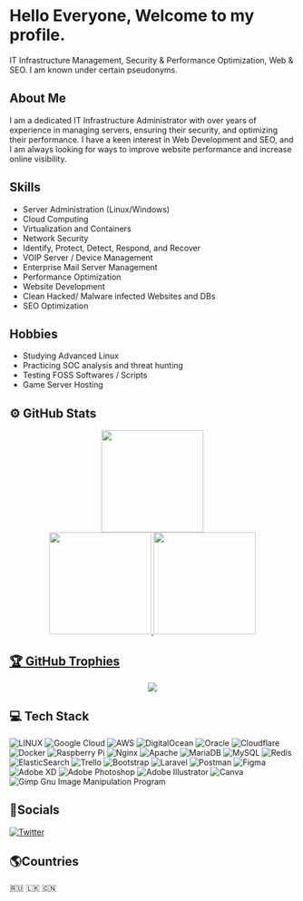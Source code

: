 # Hello Everyone, Welcome to my profile.

IT Infrastructure Management, Security & Performance Optimization, Web & SEO. I am known under certain pseudonyms.

## About Me

I am a dedicated IT Infrastructure Administrator with over years of experience in managing servers, ensuring their security, and optimizing their performance. I have a keen interest in Web Development and SEO, and I am always looking for ways to improve website performance and increase online visibility.

## Skills
<ul><li>Server Administration (Linux/Windows) </li>
<li>Cloud Computing</li>
<li>Virtualization and Containers</li>
<li>Network Security</li>
<li>Identify, Protect, Detect, Respond, and Recover </li>
<li>VOIP Server / Device Management </li>
<li>Enterprise Mail Server Management </li>
<li>Performance Optimization</li>
<li>Website Development</li>
<li>Clean Hacked/ Malware infected Websites and DBs</li>
<li>SEO Optimization</li></ul>

## Hobbies
<ul><li>Studying Advanced Linux </li>
<li>Practicing SOC analysis and threat hunting </li>
<li>Testing FOSS Softwares / Scripts </li>
<li>Game Server Hosting </li></ul>
    
## ⚙️ GitHub Stats

<div align="center">
    <a href="https://github.com/CodeBreakerRU">
        <img height="180em"
            src="https://github-readme-stats.vercel.app/api?username=codebreakerru&show_icons=true&count_private=true&theme=tokyonight&hide_border=true" />
        <br />
        <img height="180em"
            src="https://github-readme-streak-stats.herokuapp.com/?user=codebreakerru&theme=buefy-dark&hide_border=true&background=1a1b27" />
        <img height="180em"
            src="https://github-readme-stats-eight-theta.vercel.app/api/top-langs/?username=codebreakerru&hide_border=true&cache_seconds=1800&layout=compact&langs_count=8&theme=tokyonight" />
        <br />
</div>



## 🏆 GitHub Trophies
  
<div align="center">

   ![](https://github-trophies.vercel.app/?username=CodeBreakerRU&theme=tokyonight&no-frame=false&no-bg=false&count_private=true&margin-w=4)
  
</div>
</a>

## 💻 Tech Stack

![LINUX](https://img.shields.io/badge/Linux-FCC624?style=flat&logo=linux&logoColor=black)
![Google Cloud](https://img.shields.io/badge/Google%20Cloud-%234285F4.svg?style=flat&logo=google-cloud&logoColor=white)
![AWS](https://img.shields.io/badge/AWS-%23FF9900.svg?style=flat&logo=amazon-aws&logoColor=white)
![DigitalOcean](https://img.shields.io/badge/DigitalOcean-%230167ff.svg?style=flat&logo=digitalOcean&logoColor=white)
![Oracle](https://img.shields.io/badge/Oracle-F80000?style=flat&logo=oracle&logoColor=white)
![Cloudflare](https://img.shields.io/badge/Cloudflare-F38020?style=flat&logo=Cloudflare&logoColor=white)
![Docker](https://img.shields.io/badge/docker-%230db7ed.svg?style=flat&logo=docker&logoColor=white)
![Raspberry Pi](https://img.shields.io/badge/-RaspberryPi-C51A4A?style=flat&logo=Raspberry-Pi)
![Nginx](https://img.shields.io/badge/nginx-%23009639.svg?style=flat&logo=nginx&logoColor=white)
![Apache](https://img.shields.io/badge/apache-%23D42029.svg?style=flat&logo=apache&logoColor=white)
![MariaDB](https://img.shields.io/badge/MariaDB-003545?style=flat&logo=mariadb&logoColor=white)
![MySQL](https://img.shields.io/badge/mysql-%2300f.svg?style=flat&logo=mysql&logoColor=white)
![Redis](https://img.shields.io/badge/redis-%23DD0031.svg?style=flat&logo=redis&logoColor=white)
![ElasticSearch](https://img.shields.io/badge/-ElasticSearch-005571?style=flat&logo=elasticsearch)
![Trello](https://img.shields.io/badge/Trello-%23026AA7.svg?style=flat&logo=Trello&logoColor=white)
![Bootstrap](https://img.shields.io/badge/bootstrap-%23563D7C.svg?style=flat&logo=bootstrap&logoColor=white)
![Laravel](https://img.shields.io/badge/laravel-%23FF2D20.svg?style=flat&logo=laravel&logoColor=white)
![Postman](https://img.shields.io/badge/Postman-FF6C37?style=flat&logo=postman&logoColor=white)
![Figma](https://img.shields.io/badge/figma-%23F24E1E.svg?style=flat&logo=figma&logoColor=white)
![Adobe XD](https://img.shields.io/badge/Adobe%20XD-470137?style=flat&logo=Adobe%20XD&logoColor=#FF61F6)
![Adobe
Photoshop](https://img.shields.io/badge/adobephotoshop-%2331A8FF.svg?style=flat&logo=adobephotoshop&logoColor=white)
![Adobe
Illustrator](https://img.shields.io/badge/adobeillustrator-%23FF9A00.svg?style=flat&logo=adobeillustrator&logoColor=white)
![Canva](https://img.shields.io/badge/Canva-%2300C4CC.svg?style=flat&logo=Canva&logoColor=white)
![Gimp Gnu Image Manipulation Program](https://img.shields.io/badge/Gimp-657D8B?style=flat&logo=gimp&logoColor=FFFFFF)


## 🔗Socials
[![Twitter](https://img.shields.io/badge/Twitter-%231DA1F2.svg?logo=Twitter&logoColor=white)](https://twitter.com/CodeBreakerRU) 

## 🌎Countries
:ru: :sri_lanka: :cn: 
